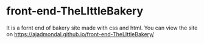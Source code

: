 # front-end-TheLIttleBakery
It is a fornt end of bakery site made with css and html. 
You can view the site on https://ajadmondal.github.io/front-end-TheLIttleBakery/
